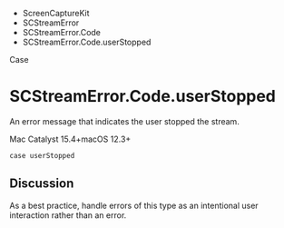 

- ScreenCaptureKit
- SCStreamError
- SCStreamError.Code
-  SCStreamError.Code.userStopped 

Case

# SCStreamError.Code.userStopped

An error message that indicates the user stopped the stream.

Mac Catalyst 15.4+macOS 12.3+

``` source
case userStopped
```

## Discussion

As a best practice, handle errors of this type as an intentional user interaction rather than an error.

